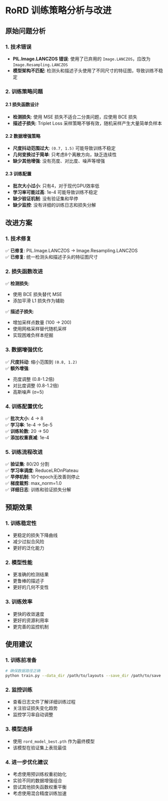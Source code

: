 # RoRD 训练策略分析与改进

## 原始问题分析

### 1. 技术错误
- **PIL.Image.LANCZOS 错误**: 使用了已弃用的 `Image.LANCZOS`，应改为 `Image.Resampling.LANCZOS`
- **模型架构不匹配**: 检测头和描述子头使用了不同尺寸的特征图，导致训练不稳定

### 2. 训练策略问题

#### 2.1 损失函数设计
- **检测损失**: 使用 MSE 损失不适合二分类问题，应使用 BCE 损失
- **描述子损失**: Triplet Loss 采样策略不够有效，随机采样产生大量简单负样本

#### 2.2 数据增强策略
- **尺度抖动范围过大**: `(0.7, 1.5)` 可能导致训练不稳定
- **几何变换过于简单**: 只考虑8个离散方向，缺乏连续性
- **缺少其他增强**: 没有亮度、对比度、噪声等增强

#### 2.3 训练配置
- **批次大小过小**: 只有4，对于现代GPU效率低
- **学习率可能过高**: 1e-4 可能导致训练不稳定
- **缺少验证机制**: 没有验证集和早停
- **缺少监控**: 没有详细的训练日志和损失分解

## 改进方案

### 1. 技术修复
✅ **已修复**: PIL.Image.LANCZOS → Image.Resampling.LANCZOS  
✅ **已修复**: 统一检测头和描述子头的特征图尺寸

### 2. 损失函数改进
✅ **检测损失**: 
- 使用 BCE 损失替代 MSE
- 添加平滑 L1 损失作为辅助

✅ **描述子损失**:
- 增加采样点数量 (100 → 200)
- 使用网格采样替代随机采样
- 实现困难负样本挖掘

### 3. 数据增强优化
✅ **尺度抖动**: 缩小范围到 `(0.8, 1.2)`  
✅ **额外增强**:
- 亮度调整 (0.8-1.2倍)
- 对比度调整 (0.8-1.2倍)  
- 高斯噪声 (σ=5)

### 4. 训练配置优化
✅ **批次大小**: 4 → 8  
✅ **学习率**: 1e-4 → 5e-5  
✅ **训练轮数**: 20 → 50  
✅ **添加权重衰减**: 1e-4

### 5. 训练流程改进
✅ **验证集**: 80/20 分割  
✅ **学习率调度**: ReduceLROnPlateau  
✅ **早停机制**: 10个epoch无改善则停止  
✅ **梯度裁剪**: max_norm=1.0  
✅ **详细日志**: 训练和验证损失分解

## 预期效果

### 1. 训练稳定性
- 更稳定的损失下降曲线
- 减少过拟合风险
- 更好的泛化能力

### 2. 模型性能
- 更准确的检测结果
- 更鲁棒的描述子
- 更好的几何不变性

### 3. 训练效率
- 更快的收敛速度
- 更好的资源利用率
- 更完善的监控机制

## 使用建议

### 1. 训练前准备
```bash
# 确保数据路径正确
python train.py --data_dir /path/to/layouts --save_dir /path/to/save
```

### 2. 监控训练
- 查看日志文件了解详细训练过程
- 关注验证损失变化趋势
- 监控学习率自动调整

### 3. 模型选择
- 使用 `rord_model_best.pth` 作为最终模型
- 该模型在验证集上表现最佳

### 4. 进一步优化建议
- 考虑使用预训练权重初始化
- 实验不同的数据增强组合
- 尝试其他损失函数权重平衡
- 考虑使用混合精度训练加速 